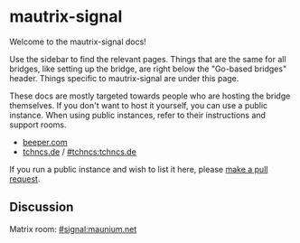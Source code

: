 # mautrix-signal
Welcome to the mautrix-signal docs!

Use the sidebar to find the relevant pages. Things that are the same for all
bridges, like setting up the bridge, are right below the "Go-based bridges"
header. Things specific to mautrix-signal are under this page.

These docs are mostly targeted towards people who are hosting the bridge
themselves. If you don't want to host it yourself, you can use a public
instance. When using public instances, refer to their instructions and support
rooms.

* [beeper.com](https://www.beeper.com/)
* [tchncs.de](https://tchncs.de/matrix)
  / [#tchncs:tchncs.de](https://matrix.to/#/#tchncs:tchncs.de)

If you run a public instance and wish to list it here, please [make a pull request](https://github.com/mautrix/docs/blob/master/bridges/go/signal/index.md).

## Discussion
Matrix room: [#signal:maunium.net](https://matrix.to/#/#signal:maunium.net)

